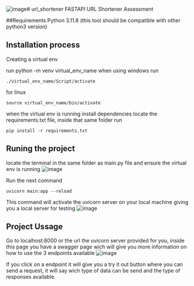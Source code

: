 ![image](https://github.com/23justo/url_shortener/assets/14941128/b9c3b7e0-fa0e-436e-beec-8bb48d167428)# url_shortener
FASTAPI URL Shortener Assessment

##Requirements
Python 3.11.8 (this tool should be compatible with other python3 version)

## Installation process
Creating a virtual env

run python -m venv virtual_env_name
when using windows run
```
./virtual_env_name/Script/activate
```
for linux
```
source virtual_env_name/bin/activate
```
when the virtual env is running install dependencies 
locate the requirements.txt file, inside that same folder run 
```
pip install -r requirements.txt
```
## Runing the project
locate the terminal in the same folder as main.py file and ensure the virtual env is running
![image](https://github.com/23justo/url_shortener/assets/14941128/8f2945aa-51a6-4d59-bb35-bb9aec7ba768)

Run the next command
```
uvicorn main:app --reload
```
This command will activate the uvicorn server on your local machine giving you a local server for testing
![image](https://github.com/23justo/url_shortener/assets/14941128/c5aee2d2-ef88-45ba-9359-e060089c64d0)

## Project Ussage 
Go to localhost:8000 or the url the uvicorn server provided for you, inside this page you have a swagger page wich will give you more information on how to use the 3 endpoints available
![image](https://github.com/23justo/url_shortener/assets/14941128/c701d518-b61e-4468-b8a0-5f544b1fdbd5)

If you click on a endpoint it will give you a try it out button where you can send a request, it will say wich type of data can be send and the type of responses available.
